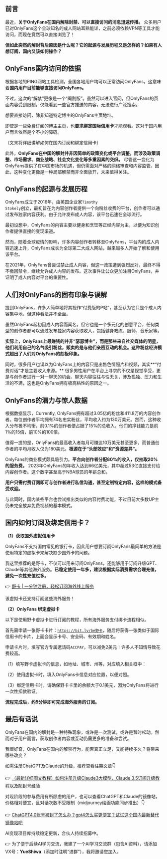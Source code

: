 ## 前言

最近，**关于OnlyFans在国内解除封禁、可以直接访问的消息迅速传播。** 众多用户已对OnlyFans这个全球知名的成人网站耳熟能详，之前必须依赖VPN等工具才能访问，而现在竟然可以直接浏览了！

<strong>但如此突然的解封背后原因是什么呢？它的起源与发展历程又是怎样的？如果有人想订阅，国内又该如何操作？</strong>

## OnlyFans国内访问的依据

根据各地的PING网站工具检测，全国各地用户均可以正常访问OnlyFans，这意味着**国内用户目前能够直接访问OnlyFans。** 

不过，这次的“解禁”更像是一个“阉割版”。虽然可以进入官网，但OnlyFans的页面内容受到限制，仅能看到一些官方推送的内容，无法进行广泛搜索。

想要直接访问，除非知道特定博主的OnlyFans主页地址。

即使是一些免费订阅的博主主页，也**要求绑定国际信用卡**才能观看。这对于国内用户而言依然是个不小的障碍。

（文末将详细讲解如何在国内订阅和绑定信用卡）

此外，**OnlyFans在中国的解封并非因简单的政策变化或平台调整，而涉及政策调整、市场需求、商业战略、社会文化变化等多重因素的交织。** 尽管这一变化为OnlyFans提供了在中国市场的机遇，但仍需面对严格的网络审查和内容监管。因此，这种变化更像是一种局部解禁而非全面放开，未来值得关注。

## OnlyFans的起源与发展历程

OnlyFans成立于2016年，由英国企业家<code>Timothy Stokely</code>创立，最初旨在为内容创作者提供一个向粉丝收费的平台，创作者可以通过发布独家内容获利。由于允许发布成人内容，该平台迅速在全球流行。

最初设想中，OnlyFans的内容主要以健身和烹饪等正经内容为主，以便为知识创作者提供直接的变现渠道。

然而，随着全球疫情的影响，许多内容创作者转移至OnlyFans，平台内的成人内容迅速上升，OnlyFans成长为全球第二大成人网站，越来越多人开始了解和使用该平台。

在2021年，OnlyFans曾尝试禁止成人内容，但这一政策遭到强烈反对，最终不得不撤回禁令，继续允许成人内容的发布。这次事件让公众更加注目OnlyFans，并证明了成人内容对平台的重要性。

## 人们对OnlyFans的固有印象与误解

提到OnlyFans，许多人简单地将其视作“付费版的P站”，甚至认为它只是个成人内容集中地，但这种看法并不全面。

虽然OnlyFans起初因成人内容而闻名，但它也是一个多元化的创意平台，任何类型的创作者都可以通过发布独家内容获取收入，包括健身教练、厨师、音乐家等。

<strong>实际上，OnlyFans上最赚钱的并非“瑟瑟博主”，而是那些来自社交媒体的明星，他们利用自己的名气吸引粉丝，贩卖的是与他们亲密互动的机会。这种粉丝经济模式超出了人们对OnlyFans的刻板印象。</strong>

同时，很多用户也误以为OnlyFans上的内容只是出售色情照片和视频，其实**“付费对话”才是主要收入来源。** 很多男性用户在平台上寻求的不仅是视觉享受，更是与创作者进行一对一聊天的机会。聊天内容往往与性无关，涉及孤独、压力和生活的不满，这也是OnlyFans拥有极高粘性的原因之一。

## OnlyFans的潜力与惊人数据

根据数据显示，Currently, OnlyFans拥有超过3.05亿的粉丝和411.8万的内容创作者。每位创作者平均拥有74名忠实粉丝，平均收入约为130万美元。然而，这种收入分布极不均衡，前0.1%的创作者便占据了15%的总收入，他们的挣钱能力是前1%的15倍，前10%的100倍。

值得一提的是，OnlyFans的最高收入者每月可赚达10万美元甚至更多，而普通创作者的平均月收入仅为180美元。<strong>根源在于“头部效应”和“资源差异”。</strong>

OnlyFans的商业模式颇具吸引力。**平台向创作者分配80%的收入，仅抽取20%的服务费。** 2023年OnlyFans的年收入达到66亿美元，其中超过53亿直接支付给内容创作者。这个数字甚至高于NBA球员的年薪总和。

<strong>用户只需付费订阅即可与创作者进行私信沟通，甚至定制特定内容，这样的模式备受欢迎。</strong>

与此同时，国内某些平台也尝试推出类似的内容付费功能，不过目前大多数UP主仍未完全放弃免费视频的基本模式。

## 国内如何订阅及绑定信用卡？

<strong>（1）获取国外虚拟信用卡</strong>

OnlyFans不支持国内常见的银行卡，因此用户想要订阅OnlyFans最简单的方法是使用特定的虚拟卡来解决缺少国外卡的问题。 

我这里推荐的是野卡，不仅可以用来订阅OnlyFans，还能够用于订阅升级GPT、Claude等其他海外服务。<strong>已稳定使用一年多，建议根据实际消费需求合理充值，避免一次性充值过多。</strong>

👉 [野卡 | 一分钟注册，轻松订阅海外线上服务](https://bit.ly/bewildcard)

该虚拟卡还支持订阅这些海外服务！

<strong>（2）OnlyFans 绑定虚拟卡</strong>

以下是使用野卡虚拟卡进行订阅的教程，所有海外服务支付绑卡流程相似。

首先需申请一张野卡卡片：<code>https://bit.ly/be野卡</code>，随后将获得一张类似于国际信用卡的卡片，上面会显示卡号、安全码、有效期和姓名。

申请卡片时，填写官方专属邀请码<code>ACCPAY</code>，可以减免2美元！许多人不知情导致花费较高。

（1）填写野卡虚拟卡的信息，如地址、城市、州等，对应填入相关框中：

（2）使用虚拟卡时，填入OnlyFans卡信息对应位置，以便对照。

（3）绑定信用卡时，请确保野卡卡里的余额大于0.1美元，因为OnlyFans将进行一次性扣款验证。

<strong>流程完成后，约5分钟即可完成海外服务的订阅。</strong>

## 最后有话说

OnlyFans在国内的解封是一种特殊现象，或许是一次测试，或许是暂时松动。然而对于用户而言，获取创作者内容或互动仍需更多的准备和尝试。

我很好奇，OnlyFans在国内的解禁行为，能否真正立足，又能持续多久？将带来哪些改变？

如需注册ChatGPT及Claude的升级，推荐查看往期文章👇

👉 [（最新详细图文教程）如何注册升级Claude3大模型，Claude 3.5订阅升级教程以及防封号经验](https://chatgptshow.com/blog/claude/claude_upgrade_opus.html)

对现阶段的参与费用有所顾虑的用户，也可以查看ChatGPT和Claude的镜像站，价格相对便宜，且对话次数不受限制（midjourney绘画功能同步推出）👇

👉 [ChatGPT4.0账号被封了怎么办？gpt4怎么买更便宜？试试这个国内最新替代镜像站吧](https://chatgptshow.com/blog/mirror_site/chatgpt4_mirror_site1.html)

AI变现项目库持续稳定更新，合伙人持续招募中。

👉 为了便于后续AI学习交流，我建了一个AI学习交流群（包含AI资料），请添加VX号：<strong>YueShiwa</strong>（添加时注明“进群”），我将邀请您加入。